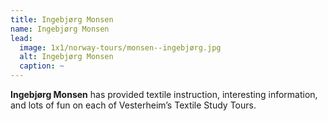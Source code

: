 ```yaml
---
title: Ingebjørg Monsen
name: Ingebjørg Monsen
lead:
  image: 1x1/norway-tours/monsen--ingebjørg.jpg
  alt: Ingebjørg Monsen
  caption: ~
---
```

**Ingebjørg Monsen** has provided textile instruction, interesting information, and lots of fun on each of Vesterheim’s Textile Study Tours.